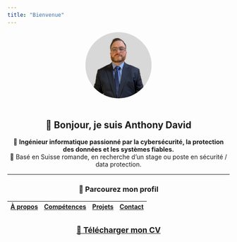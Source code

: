 ```yaml
---
title: "Bienvenue"
---
```


<div align="center">

<img src="/images/anthony_david.jpg" alt="Anthony David" width="150" style="border-radius: 50%; margin-bottom: 1rem;">

## 👋 Bonjour, je suis Anthony David

🎯 **Ingénieur informatique passionné par la cybersécurité, la protection des données et les systèmes fiables.**  
📍 Basé en Suisse romande, en recherche d’un stage ou poste en sécurité / data protection.

---

### 📂 Parcourez mon profil

| [À propos](/fr/about/) | [Compétences](/fr/skills/) | [Projets](/fr/projects/) | [Contact](/fr/contact/) |
|------------------------|----------------------------|---------------------------|--------------------------|

<a href="/files/Anthony-David-CV.pdf" style="font-size: 1.1rem; font-weight: bold; display: inline-block; margin-top: 1rem;">📄 Télécharger mon CV</a>

</div>
